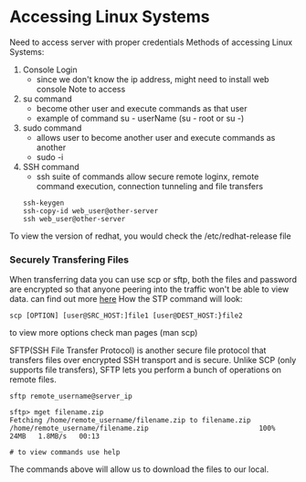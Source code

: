 # Accessing Linux Systems
Need to access server with proper credentials
Methods of accessing Linux Systems:
1. Console Login
    - since we don't know the ip address, might need to install web console
    Note to access
2. su command
    - become other user and execute commands as that user
    - example of command su - userName (su - root or su -)
3. sudo command
    - allows user to become another user and execute commands as another
    - sudo -i
4. SSH command
    - ssh suite of commands allow secure remote loginx, remote command execution, connection tunneling and file transfers
    ````
    ssh-keygen
    ssh-copy-id web_user@other-server
    ssh web_user@other-server 
    ````
To view the version of redhat, you would check the /etc/redhat-release file

### Securely Transfering Files
When transferring data you can use scp or sftp, both the files and password are encrypted so that anyone peering into the traffic won't be able to view data.
can find out more [here](https://linuxize.com/post/how-to-use-scp-command-to-securely-transfer-files/)
How the STP command will look:
````
scp [OPTION] [user@SRC_HOST:]file1 [user@DEST_HOST:}file2
````
to view more options check man pages (man scp)

SFTP(SSH File Transfer Protocol) is another secure file protocol that transfers files over encrypted SSH transport and is secure.
Unlike SCP (only supports file transfers), SFTP lets you perform a bunch of operations on remote files.

````
sftp remote_username@server_ip

sftp> mget filename.zip
Fetching /home/remote_username/filename.zip to filename.zip
/home/remote_username/filename.zip                           100%   24MB   1.8MB/s   00:13

# to view commands use help
````
The commands above will allow us to download the files to our local.



